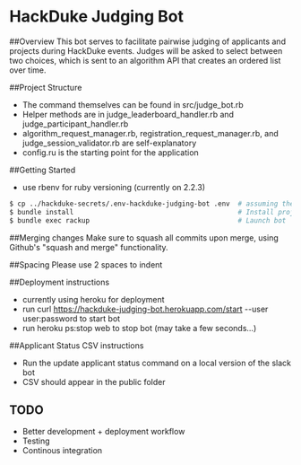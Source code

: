 # HackDuke Judging Bot

##Overview
This bot serves to facilitate pairwise judging of applicants and projects during HackDuke events. Judges will be asked to select between two choices, which is sent to an algorithm API that creates an ordered list over time. 

##Project Structure
- The command themselves can be found in src/judge_bot.rb
- Helper methods are in judge_leaderboard_handler.rb and judge_participant_handler.rb
- algorithm_request_manager.rb, registration_request_manager.rb, and judge_session_validator.rb are self-explanatory
- config.ru is the starting point for the application

##Getting Started
- use rbenv for ruby versioning (currently on 2.2.3)

```bash
$ cp ../hackduke-secrets/.env-hackduke-judging-bot .env  # assuming the projects share the same parent folder
$ bundle install                                         # Install project dependencies
$ bundle exec rackup                                     # Launch bot
```

##Merging changes
Make sure to squash all commits upon merge, using Github's "squash and merge" functionality. 

##Spacing
Please use 2 spaces to indent

##Deployment instructions
- currently using heroku for deployment
- run curl https://hackduke-judging-bot.herokuapp.com/start --user user:password to start bot
- run heroku ps:stop web to stop bot (may take a few seconds...)

##Applicant Status CSV instructions
- Run the update applicant status command on a local version of the slack bot
- CSV should appear in the public folder

## TODO
- Better development + deployment workflow
- Testing
- Continous integration
